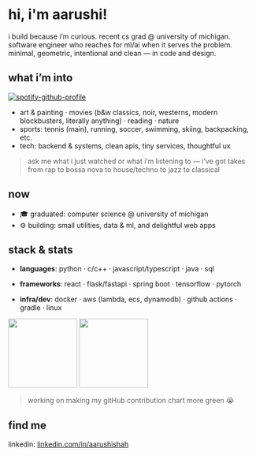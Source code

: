 # hi, i'm aarushi!

i build because i’m curious. recent cs grad @ university of michigan. software engineer who reaches for ml/ai when it serves the problem. minimal, geometric, intentional and clean — in code and design.

## what i’m into
[![spotify-github-profile](https://spotify-now-playing-aarushis18.vercel.app/api/view?uid=aarushi18&cover_image=true&theme=novatorem&show_offline=true&background_color=121212&interchange=true&bar_color=53b14f&bar_color_cover=true)](https://github.com/kittinan/spotify-github-profile)

* art & painting · movies (b&w classics, noir, westerns, modern blockbusters, literally anything) · reading · nature
* sports: tennis (main), running, soccer, swimming, skiing, backpacking, etc.
* tech: backend & systems, clean apis, tiny services, thoughtful ux
> ask me what i just watched or what i’m listening to — i’ve got takes from rap to bossa nova to house/techno to jazz to classical

## now
* 🎓 graduated: computer science @ university of michigan
* ⚙️ building: small utilities, data & ml, and delightful web apps

## stack & stats
* **languages**: python · c/c++ · javascript/typescript · java · sql

* **frameworks**: react · flask/fastapi · spring boot · tensorflow · pytorch

* **infra/dev**: docker · aws (lambda, ecs, dynamodb) · github actions · gradle · linux

<p align="left">
  <img src="https://github-readme-stats.vercel.app/api?username=aarushis18&show_icons=true&hide=stars&theme=graywhite" height="140" />
  <img src="https://github-readme-streak-stats.herokuapp.com/?user=aarushis18&theme=graywhite" height="140" />
  <!-- <img src="https://github-readme-stats.vercel.app/api/top-langs/?username=aarushis18&layout=compact&theme=graywhite" height="140" /> -->
</p>

>working on making my gitHub contribution chart more green 😭

## find me
linkedin: [linkedin.com/in/aarushishah](https://www.linkedin.com/in/aarushishah)

<!-- notes for future me:
- optionally wire up a github action to update “last watched” (letterboxd)
- keep this short. link out to write‑ups instead of over‑explaining here. -->
